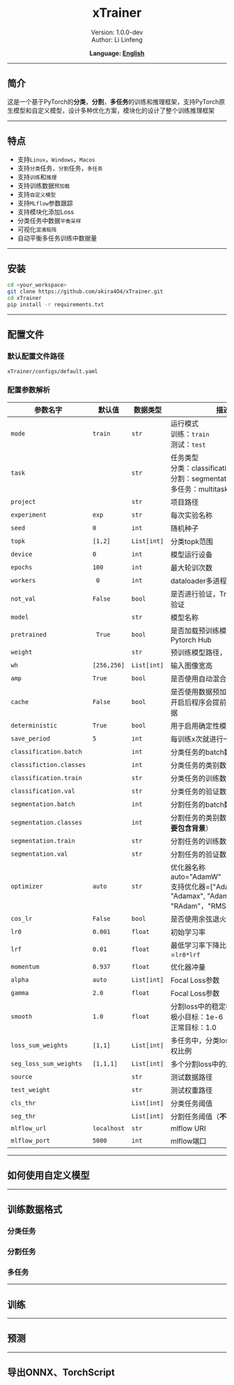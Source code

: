 # <div align="center">xTrainer</div>

<div align="center">Version: 1.0.0-dev</div>
<div align="center">Author: Li Linfeng</div>

**<div align="center">Language: [English](README_EN.md)</div>**

---

## 简介
这是一个基于PyTorch的**分类**，**分割**，**多任务**的训练和推理框架，支持PyTorch原生模型和自定义模型，设计多种优化方案，模块化的设计了整个训练推理框架

---

## 特点
- 支持`Linux`，`Windows`，`Macos`
- 支持`分类`任务，`分割`任务，`多任务`
- 支持`训练`和`推理`
- 支持训练数据`预加载`
- 支持`自定义模型`
- 支持`MLflow`参数跟踪
- 支持模块化添加Loss
- 分类任务中数据`平衡采样`
- 可视化`混淆矩阵`
- 自动平衡多任务训练中数据量

---

## 安装
```bash
cd <your_workspace>
git clone https://github.com/akira4O4/xTrainer.git
cd xTrainer
pip install -r requirements.txt
```
---

## 配置文件
### 默认配置文件路径
`xTrainer/configs/default.yaml`
### 配置参数解析

| 参数名字                    | 默认值         | 数据类型        | 描述                                                                                             |
|-------------------------|-------------|-------------|------------------------------------------------------------------------------------------------|
| `mode`                  | `train`     | `str`       | 运行模式<br/>训练：`train`<br/>测试：`test`                                                              |
| `task`                  |             | `str`       | 任务类型<br/>分类：classification<br/>分割：segmentation<br/>多任务：multitask                               |
| `project`               |             | `str`       | 项目路径                                                                                           |
| `experiment`            | `exp`       | `str`       | 每次实验名称                                                                                         |
| `seed`                  | `0`         | `int`       | 随机种子                                                                                           |
| `topk`                  | `[1,2]`     | `List[int]` | 分类topk范围                                                                                       |
| `device`                | `0`         | `int`       | 模型运行设备                                                                                         |
| `epochs `               | `100`       | `int`       | 最大轮训次数                                                                                         |
| `workers`               | ` 0`        | `int`       | dataloader多进程数                                                                                 |
| `not_val`               | `False`     | `bool`      | 是否进行验证，True：只训练不验证                                                                             |
| `model`                 |             | `str`       | 模型名称                                                                                           |
| `pretrained`            | ` True`     | `bool`      | 是否加载预训练模型，模型来自Pytorch Hub                                                                      |
| `weight`                |             | `str`       | 预训练模型路径，来自本地模型                                                                                 |
| `wh`                    | `[256,256]` | `List[int]` | 输入图像宽高                                                                                         |
| `amp`                   | `True`      | `bool`      | 是否使用自动混合精度进行训练                                                                                 |
| `cache`                 | `False`     | `bool`      | 是否使用数据预加载<br/>开启后程序会提前**全部**加载所有数据                                                             |
| `deterministic`         | `True`      | `bool`      | 用于启用确定性模式                                                                                      |
| `save_period`           | `5`         | `int`       | 每训练x次就进行一次模型保存                                                                                 |
| `classification.batch`  |             | `int`       | 分类任务的batch数                                                                                    |
| `classifiction.classes` |             | `int`       | 分类任务的类别数                                                                                       |
| `classification.train ` |             | `str`       | 分类任务的训练数据路径                                                                                    |
| `classification.val`    |             | `str`       | 分类任务的验证数据路径                                                                                    |
| `segmentation.batch`    |             | `int`       | 分割任务的batch数                                                                                    |
| `segmentation.classes`  |             | `int`       | 分割任务的类别数（**分割类别数需要包含背景**）                                                                      |
| `segmentation.train `   |             | `str`       | 分割任务的训练数据路径                                                                                    |
| `segmentation.val  `    |             | `str`       | 分割任务的验证数据路径                                                                                    |
| `optimizer`             | `auto`      | `str`       | 优化器名称<br/>auto="AdamW"<br/>支持优化器=["Adam", "Adamax", "AdamW", "NAdam", "RAdam"，"RMSProp"，"SGD"] |
| `cos_lr `               | `False`     | `bool`      | 是否使用余弦退火学习率                                                                                    |
| `lr0`                   | `0.001`     | `float`     | 初始学习率                                                                                          |
| `lrf`                   | `0.01`      | `float`     | 最低学习率下降比例，最低学习率=`lr0*lrf  `                                                                    |
| `momentum`              | `0.937`     | `float`     | 优化器冲量                                                                                          |
| `alpha`                 | `auto`      | `List[int]` | Focal Loss参数                                                                                   |
| `gamma`                 | `2.0`       | `float`     | Focal Loss参数                                                                                   |
| `smooth`                | `1.0`       | `float`     | 分割loss中的稳定参数<br/>极小目标：1e-6<br/>正常目标：1.0                                                        |
| `loss_sum_weights`      | `[1,1]`     | `List[int]` | 多任务中，分类loss于分割loss加权比例                                                                         |
| `seg_loss_sum_weights`  | `[1,1,1]`   | `List[int]` | 多个分割loss中的加权比例                                                                                 |
| `source`                |             | `str`       | 测试数据路径                                                                                         |
| `test_weight`           |             | `str`       | 测试权重路径                                                                                         |
| `cls_thr`               |             | `List[int]` | 分类任务阈值                                                                                         |
| `seg_thr`               |             | `List[int]` | 分割任务阈值（**不需要包含背景**）                                                                            |
| `mlflow_url`            | `localhost` | `str`       | mlflow URI                                                                                     |
| `mlflow_port`           | `5000  `    | `int`       | mlflow端口                                                                                       |

---

## 如何使用自定义模型

---

## 训练数据格式

### 分类任务

### 分割任务

### 多任务

---

## 训练



---

## 预测

---

## 导出ONNX、TorchScript
